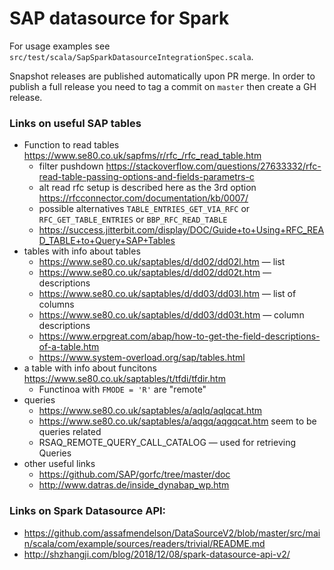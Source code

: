 # SAP datasource for Spark

For usage examples see `src/test/scala/SapSparkDatasourceIntegrationSpec.scala`. 

Snapshot releases are published automatically upon PR merge. 
In order to publish a full release you need to tag a commit on 
`master` then create a GH release.

### Links on useful SAP tables

- Function to read tables https://www.se80.co.uk/sapfms/r/rfc_/rfc_read_table.htm
    - filter pushdown https://stackoverflow.com/questions/27633332/rfc-read-table-passing-options-and-fields-parametrs-c
	- alt read rfc setup is described here as the 3rd option https://rfcconnector.com/documentation/kb/0007/
    - possible alternatives `TABLE_ENTRIES_GET_VIA_RFC` or `RFC_GET_TABLE_ENTRIES` or `BBP_RFC_READ_TABLE`
    - https://success.jitterbit.com/display/DOC/Guide+to+Using+RFC_READ_TABLE+to+Query+SAP+Tables
- tables with info about tables
	- https://www.se80.co.uk/saptables/d/dd02/dd02l.htm — list
	- https://www.se80.co.uk/saptables/d/dd02/dd02t.htm — descriptions
	- https://www.se80.co.uk/saptables/d/dd03/dd03l.htm — list of columns
	- https://www.se80.co.uk/saptables/d/dd03/dd03t.htm — column descriptions
	- https://www.erpgreat.com/abap/how-to-get-the-field-descriptions-of-a-table.htm	
	- https://www.system-overload.org/sap/tables.html
- a table with info about funcitons https://www.se80.co.uk/saptables/t/tfdi/tfdir.htm 
	- Functinoa with `FMODE = 'R'` are "remote"
- queries
	- https://www.se80.co.uk/saptables/a/aqlq/aqlqcat.htm 
	- https://www.se80.co.uk/saptables/a/aqgq/aqgqcat.htm seem to be queries related
	- RSAQ_REMOTE_QUERY_CALL_CATALOG — used for retrieving Queries
- other useful links
	- https://github.com/SAP/gorfc/tree/master/doc
	- http://www.datras.de/inside_dynabap_wp.htm


### Links on Spark Datasource API:

- https://github.com/assafmendelson/DataSourceV2/blob/master/src/main/scala/com/example/sources/readers/trivial/README.md
- http://shzhangji.com/blog/2018/12/08/spark-datasource-api-v2/